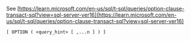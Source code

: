 See [https://learn.microsoft.com/en-us/sql/t-sql/queries/option-clause-transact-sql?view=sql-server-ver16](https://learn.microsoft.com/en-us/sql/t-sql/queries/option-clause-transact-sql?view=sql-server-ver16)
```
[ OPTION ( <query_hint> [ ,...n ] ) ]
```
